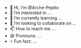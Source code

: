 - 👋 Hi, I’m @Arche-Pepito
- 👀 I’m interested in ...
- 🌱 I’m currently learning ...
- 💞️ I’m looking to collaborate on ...
- 📫 How to reach me ...
- 😄 Pronouns: ...
- ⚡ Fun fact: ...

<!---
Arche-Pepito/Arche-Pepito is a ✨ special ✨ repository because its `README.md` (this file) appears on your GitHub profile.
You can click the Preview link to take a look at your changes.
--->
